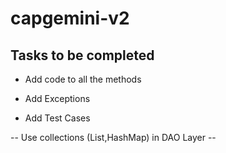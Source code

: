 # capgemini-v2

## Tasks to be completed

* Add code to all the methods

* Add Exceptions

* Add Test Cases

-- Use collections (List,HashMap) in DAO Layer --
